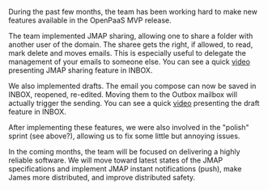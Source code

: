
During the past few months, the team has been working hard to make new features available in the OpenPaaS MVP release.


The team implemented JMAP sharing, allowing one to share a folder with another user of the domain. The sharee gets the right, if allowed, to read, mark delete and moves emails. This is especially useful to delegate the management of your emails to someone else. You can see a quick [video](https://www.youtube.com/watch?v=iKygmVKH-xU) presenting JMAP sharing feature in INBOX.


We also implemented drafts. The email you compose can now be saved in INBOX, reopened, re-edited. Moving them to the Outbox mailbox will actually trigger the sending. You can see a quick [video](https://www.youtube.com/watch?v=iKygmVKH-xU) presenting the draft feature in INBOX.


After implementing these features, we were also involved in the "polish" sprint (see above?), allowing us to fix some little but annoying issues.


In the coming months, the team will be focused on delivering a highly reliable software. We will move toward latest states of the JMAP specifications and implement JMAP instant notifications (push), make James more distributed, and improve distributed safety.
